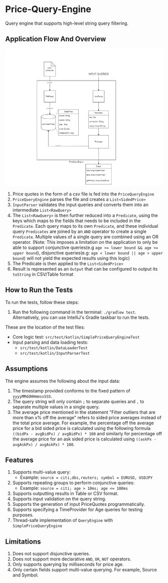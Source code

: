 # Price-Query-Engine
Query engine that supports high-level string query filtering.

## Application Flow And Overview
![Application Overview And Flow Diagram](images/Application%20Flow%20Diagram.png)

1. Price quotes in the form of a csv file is fed into the `PriceQueryEngine` 
2. `PriceQueryEngine` parses the file and creates a `List<SidedPrice>`
3. `InputParser` validates the input queries and converts them into an intermediate `List<RawQuery>`
4. The `List<RawQuery>` is then further reduced into a `Predicate`, using the keys which maps to the fields that needs to be included in the `Predicate`. Each query maps to its own `Predicate`, and these individual query `Predicates` are joined by an `AND` operator to create a single `Predicate`. Multiple values of a single query are combined using an OR operator. (Note: This imposes a limitation on the application to only be able to support conjunctive queries(e.g `age >= lower bound && age <= upper bound`), disjunctive queries(e.g: `age < lower bound || age > upper bound`) will not yield the expected results using this logic)
5. The Predicate is then applied to the `List<SidedPrice>` 
6. Result is represented as an `Output` that can be configured to output its `toString` in CSV/Table format

## How to Run the Tests

To run the tests, follow these steps:

1. Run the following command in the terminal: `./gradlew test`. Alternatively, you can use IntelliJ's Gradle taskbar to run the tests.

These are the location of the test files:

- Core logic test: `src/test/kotlin/SimplePriceQueryEngineTest`
- Input parsing and data loading tests:
   - `src/test/kotlin/DataLoaderTest`
   - `src/test/kotlin/InputParserTest`

## Assumptions

The engine assumes the following about the input data:

1. The timestamp provided conforms to the fixed pattern of `yyyyMMddHHmmssSSS`.
2. The query string will only contain `;` to separate queries and `,` to separate multiple values in a single query.
3. The average price mentioned in the statement "Filter outliers that are more than x% off the average" refers to sided price averages instead of the total price average. For example, the percentage off the average price for a bid sided price is calculated using the following formula `((bidPx - avgBidPx) / avgBidPx) * 100` and similarly for percentage off the average price for an ask sided price is calculated using `((askPx - avgAskPx) / avgAskPx) * 100`.

## Features

1. Supports multi-value query:
    - Example: `source = citi,dbs,reuters; symbol = EURUSD, USDJPY`
2. Supports repeating groups to perform conjunctive queries:
    - Example: `source = citi; age > 10ms; age <= 100ms`
3. Supports outputting results in Table or CSV format.
4. Supports input validation on the query string.
5. Supports the generation of input PriceQuotes programmatically.
6. Supports specifying a TimeProvider for Age queries for testing purposes.
7. Thread-safe implementation of `QueryEngine` with `SimplePriceQueryEngine`    

## Limitations

1. Does not support disjunctive queries.
2. Does not support more declarative `AND`, `OR`, `NOT` operators.
3. Only supports querying by milliseconds for price age.
4. Only certain fields support multi-value querying. For example, Source and Symbol.

                 

